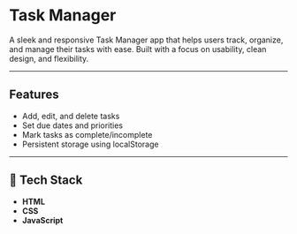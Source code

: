 # Task Manager

A sleek and responsive Task Manager app that helps users track, organize, and manage their tasks with ease. Built with a focus on usability, clean design, and flexibility.

---

## Features

- Add, edit, and delete tasks
- Set due dates and priorities
- Mark tasks as complete/incomplete
- Persistent storage using localStorage

---

## 🚀 Tech Stack

- **HTML** 
- **CSS** 
- **JavaScript**
